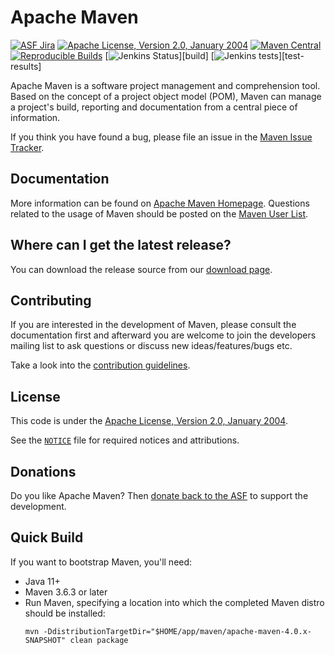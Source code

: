 <!---
 Licensed to the Apache Software Foundation (ASF) under one or more
 contributor license agreements.  See the NOTICE file distributed with
 this work for additional information regarding copyright ownership.
 The ASF licenses this file to You under the Apache License, Version 2.0
 (the "License"); you may not use this file except in compliance with
 the License.  You may obtain a copy of the License at

      http://www.apache.org/licenses/LICENSE-2.0

 Unless required by applicable law or agreed to in writing, software
 distributed under the License is distributed on an "AS IS" BASIS,
 WITHOUT WARRANTIES OR CONDITIONS OF ANY KIND, either express or implied.
 See the License for the specific language governing permissions and
 limitations under the License.
-->
Apache Maven
============

[![ASF Jira](https://img.shields.io/endpoint?url=https%3A%2F%2Fmaven.apache.org%2Fbadges%2Fasf_jira-MNG.json)][jira]
[![Apache License, Version 2.0, January 2004](https://img.shields.io/github/license/apache/maven.svg?label=License)][license]
[![Maven Central](https://img.shields.io/maven-central/v/org.apache.maven/apache-maven.svg?label=Maven%20Central)](https://search.maven.org/artifact/org.apache.maven/apache-maven)
[![Reproducible Builds](https://img.shields.io/badge/Reproducible_Builds-ok-green?labelColor=blue)](https://github.com/jvm-repo-rebuild/reproducible-central/blob/master/content/org/apache/maven/maven/README.md)
[![Jenkins Status](https://img.shields.io/jenkins/s/https/ci-maven.apache.org/job/Maven/job/maven-box/job/maven/job/master.svg?)][build]
[![Jenkins tests](https://img.shields.io/jenkins/t/https/ci-maven.apache.org/job/Maven/job/maven-box/job/maven/job/master.svg?)][test-results]


Apache Maven is a software project management and comprehension tool. Based on
the concept of a project object model (POM), Maven can manage a project's
build, reporting and documentation from a central piece of information.

If you think you have found a bug, please file an issue in the [Maven Issue Tracker][jira].

Documentation
-------------

More information can be found on [Apache Maven Homepage][maven-home].
Questions related to the usage of Maven should be posted on
the [Maven User List][users-list].


Where can I get the latest release?
-----------------------------------
You can download the release source from our [download page][maven-download].

Contributing
------------

If you are interested in the development of Maven, please consult the
documentation first and afterward you are welcome to join the developers
mailing list to ask questions or discuss new ideas/features/bugs 
etc.

Take a look into the [contribution guidelines](CONTRIBUTING.md).

License
-------
This code is under the [Apache License, Version 2.0, January 2004][license].

See the [`NOTICE`](./NOTICE) file for required notices and attributions.

Donations
---------
Do you like Apache Maven? Then [donate back to the ASF](https://www.apache.org/foundation/contributing.html) to support the development.

Quick Build
-------
If you want to bootstrap Maven, you'll need:
- Java 11+
- Maven 3.6.3 or later
- Run Maven, specifying a location into which the completed Maven distro should be installed:
    ```
    mvn -DdistributionTargetDir="$HOME/app/maven/apache-maven-4.0.x-SNAPSHOT" clean package
    ```


[home]: https://maven.apache.org/
[jira]: https://issues.apache.org/jira/projects/MNG/
[license]: https://www.apache.org/licenses/LICENSE-2.0
[build]: https://ci-maven.apache.org/job/Maven/job/maven-box/job/maven/job/master/
[test-results]: https://ci-maven.apache.org/job/Maven/job/maven-box/job/maven/job/master/lastCompletedBuild/testReport/
[build-status]: https://img.shields.io/jenkins/s/https/ci-maven.apache.org/job/Maven/job/maven-box/job/maven/job/master.svg?
[build-tests]: https://img.shields.io/jenkins/t/https/ci-maven.apache.org/job/Maven/job/maven-box/job/maven/job/master.svg?
[maven-home]: https://maven.apache.org/
[maven-download]: https://maven.apache.org/download.cgi
[users-list]: https://maven.apache.org/mailing-lists.html
[dev-ml-list]: https://www.mail-archive.com/dev@maven.apache.org/
[code-style]: http://maven.apache.org/developers/conventions/code.html
[core-it]: https://maven.apache.org/core-its/core-it-suite/
[building-maven]: https://maven.apache.org/guides/development/guide-building-maven.html
[cla]: https://www.apache.org/licenses/#clas


